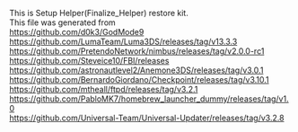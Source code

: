 This is Setup Helper(Finalize_Helper) restore kit.<br>This file was generated from<br>https://github.com/d0k3/GodMode9      
https://github.com/LumaTeam/Luma3DS/releases/tag/v13.3.3<br>https://github.com/PretendoNetwork/nimbus/releases/tag/v2.0.0-rc1<br>https://github.com/Steveice10/FBI/releases<br>https://github.com/astronautlevel2/Anemone3DS/releases/tag/v3.0.1<br>https://github.com/BernardoGiordano/Checkpoint/releases/tag/v3.10.1<br>https://github.com/mtheall/ftpd/releases/tag/v3.2.1<br>https://github.com/PabloMK7/homebrew_launcher_dummy/releases/tag/v1.0<br>https://github.com/Universal-Team/Universal-Updater/releases/tag/v3.2.8
